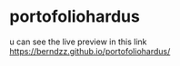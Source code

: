 # portofoliohardus
u can see the live preview in this link https://berndzz.github.io/portofoliohardus/
